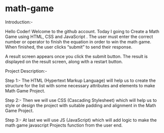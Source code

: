 # math-game

Introduction:-

Hello Coder! Welcome to the github account. Today I going to Create a Math Game using HTML, CSS and JavaScript .
The user must enter the correct number or operator to finish the equation in order to win the math game. When finished, the user clicks “submit” to send their response.

A result screen appears once you click the submit button. The result is displayed on the result screen, along with a restart button.

Project Description:-

Step 1:-
The HTML (Hypertext Markup Language) will help us to create the structure for the list with some necessary attributes and elements to make Math Game Project.

Step 2:-
Then we will use CSS (Cascading Stylesheet) which will help us to style or design the project with suitable padding and alignment in the Math Game Project.

Step 3:-
At last we will use JS (JavaScript) which will add logic to make the math game javascript Projects function from the user end.
